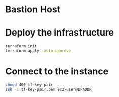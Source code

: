 # Bastion Host

# Deploy the infrastructure
```bash
terraform init
terraform apply -auto-approve
```

# Connect to the instance
```bash
chmod 400 tf-key-pair
ssh -i tf-key-pair.pem ec2-user@IPADDR
```
